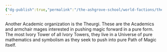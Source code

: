 ```yaml
---
{"dg-publish":true,"permalink":"/the-ashgrove-school/world-factions/the-academics/the-theurgi/"}
---
```


Another Academic organization is the Theurgi. These are the Academics and armchair mages interested in pushing magic forward in a pure form. The most Ivory Tower of all Ivory Towers, they live in a Universe of pure mathematics and symbolism as they seek to push into pure Path of Magic itself.
